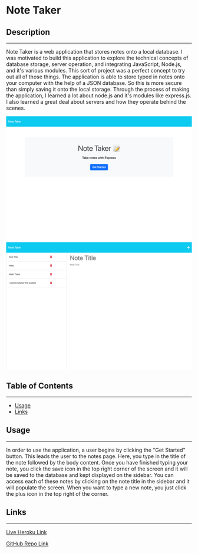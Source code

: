 # Note Taker

## Description

---

Note Taker is a web application that stores notes onto a local database. I was motivated to build this application to explore the technical concepts of database storage, server operation, and integrating JavaScript, Node.js, and it's various modules. This sort of project was a perfect concept to try out all of those things. The application is able to store typed in notes onto your computer with the help of a JSON database. So this is more secure than simply saving it onto the local storage. Through the process of making the application, I learned a lot about node.js and it's modules like express.js. I also learned a great deal about servers and how they operate behind the scenes.

![Note Taker Home Page](./assets/polar-shore-29199-476e138af151.herokuapp.com_.png)
![Note Taker Notes Page](./assets/polar-shore-29199-476e138af151.herokuapp.com_notes.png)

## Table of Contents

---

- [Usage](#usage)
- [Links](#links)

## Usage

---

In order to use the application, a user begins by clicking the "Get Started" button. This leads the user to the notes page. Here, you type in the title of the note followed by the body content. Once you have finished typing your note, you click the save icon in the top right corner of the screen and it will be saved to the database and kept displayed on the sidebar. You can access each of these notes by clicking on the note title in the sidebar and it will populate the screen. When you want to type a new note, you just click the plus icon in the top right of the corner.

## Links

---

[Live Heroku Link](https://polar-shore-29199-476e138af151.herokuapp.com/)

[GitHub Repo Link](https://github.com/alfaro-matttthew/note-taker/)
